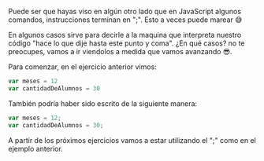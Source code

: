 Puede ser que hayas viso en algún otro lado que en JavaScript algunos comandos, instrucciones terminan en ";". Esto a veces puede marear :sweat_smile: 

En algunos casos sirve para decirle a la maquina que interpreta nuestro código "hace lo que dije hasta este punto y coma". ¿En qué casos? no te preocupes, vamos a ir viendolos a medida que vamos avanzando :sunglasses:.


Para comenzar, en el ejercicio anterior vimos:

```javascript
var meses = 12
var cantidadDeAlumnos = 30
``` 

También podría haber sido escrito de la siguiente manera:

```javascript
var meses = 12;
var cantidadDeAlumnos = 30;
``` 

A partir de los próximos ejercicios vamos a estar utilizando el ";" como en el ejemplo anterior.
 
